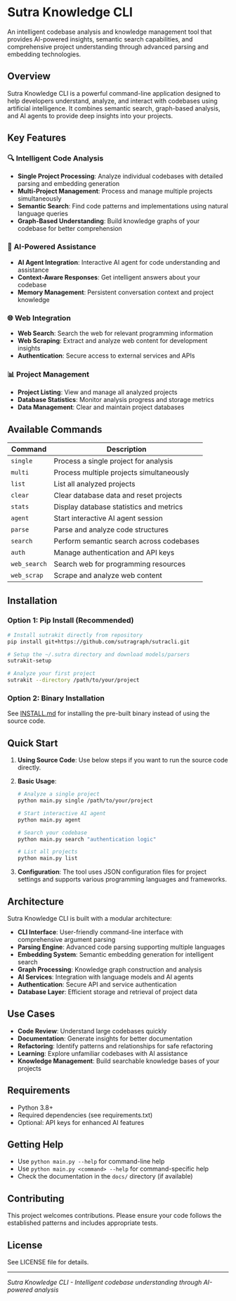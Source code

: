 
# Sutra Knowledge CLI

An intelligent codebase analysis and knowledge management tool that provides AI-powered insights, semantic search capabilities, and comprehensive project understanding through advanced parsing and embedding technologies.

## Overview

Sutra Knowledge CLI is a powerful command-line application designed to help developers understand, analyze, and interact with codebases using artificial intelligence. It combines semantic search, graph-based analysis, and AI agents to provide deep insights into your projects.

## Key Features

### 🔍 **Intelligent Code Analysis**
- **Single Project Processing**: Analyze individual codebases with detailed parsing and embedding generation
- **Multi-Project Management**: Process and manage multiple projects simultaneously
- **Semantic Search**: Find code patterns and implementations using natural language queries
- **Graph-Based Understanding**: Build knowledge graphs of your codebase for better comprehension

### 🤖 **AI-Powered Assistance**
- **AI Agent Integration**: Interactive AI agent for code understanding and assistance
- **Context-Aware Responses**: Get intelligent answers about your codebase
- **Memory Management**: Persistent conversation context and project knowledge

### 🌐 **Web Integration**
- **Web Search**: Search the web for relevant programming information
- **Web Scraping**: Extract and analyze web content for development insights
- **Authentication**: Secure access to external services and APIs

### 📊 **Project Management**
- **Project Listing**: View and manage all analyzed projects
- **Database Statistics**: Monitor analysis progress and storage metrics
- **Data Management**: Clear and maintain project databases

## Available Commands

| Command | Description |
|---------|-------------|
| `single` | Process a single project for analysis |
| `multi` | Process multiple projects simultaneously |
| `list` | List all analyzed projects |
| `clear` | Clear database data and reset projects |
| `stats` | Display database statistics and metrics |
| `agent` | Start interactive AI agent session |
| `parse` | Parse and analyze code structures |
| `search` | Perform semantic search across codebases |
| `auth` | Manage authentication and API keys |
| `web_search` | Search web for programming resources |
| `web_scrap` | Scrape and analyze web content |

## Installation

### Option 1: Pip Install (Recommended)

```bash
# Install sutrakit directly from repository
pip install git+https://github.com/sutragraph/sutracli.git

# Setup the ~/.sutra directory and download models/parsers
sutrakit-setup

# Analyze your first project
sutrakit --directory /path/to/your/project
```

### Option 2: Binary Installation

See [INSTALL.md](INSTALL.md) for installing the pre-built binary instead of using the source code.

## Quick Start

1. **Using Source Code**: Use below steps if you want to run the source code directly.

2. **Basic Usage**:
   ```bash
   # Analyze a single project
   python main.py single /path/to/your/project

   # Start interactive AI agent
   python main.py agent

   # Search your codebase
   python main.py search "authentication logic"

   # List all projects
   python main.py list
   ```

3. **Configuration**: The tool uses JSON configuration files for project settings and supports various programming languages and frameworks.

## Architecture

Sutra Knowledge CLI is built with a modular architecture:

- **CLI Interface**: User-friendly command-line interface with comprehensive argument parsing
- **Parsing Engine**: Advanced code parsing supporting multiple languages
- **Embedding System**: Semantic embedding generation for intelligent search
- **Graph Processing**: Knowledge graph construction and analysis
- **AI Services**: Integration with language models and AI agents
- **Authentication**: Secure API and service authentication
- **Database Layer**: Efficient storage and retrieval of project data

## Use Cases

- **Code Review**: Understand large codebases quickly
- **Documentation**: Generate insights for better documentation
- **Refactoring**: Identify patterns and relationships for safe refactoring
- **Learning**: Explore unfamiliar codebases with AI assistance
- **Knowledge Management**: Build searchable knowledge bases of your projects

## Requirements

- Python 3.8+
- Required dependencies (see requirements.txt)
- Optional: API keys for enhanced AI features

## Getting Help

- Use `python main.py --help` for command-line help
- Use `python main.py <command> --help` for command-specific help
- Check the documentation in the `docs/` directory (if available)

## Contributing

This project welcomes contributions. Please ensure your code follows the established patterns and includes appropriate tests.

## License

See LICENSE file for details.

---

*Sutra Knowledge CLI - Intelligent codebase understanding through AI-powered analysis*
